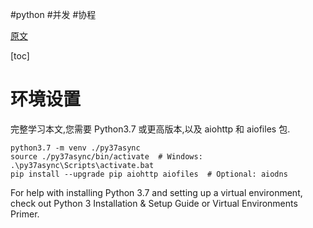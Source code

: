 #python #并发 #协程 

[原文](https://realpython.com/async-io-python/)

[toc]

# 环境设置
完整学习本文,您需要 Python3.7 或更高版本,以及 aiohttp 和 aiofiles 包.
```shell
python3.7 -m venv ./py37async
source ./py37async/bin/activate  # Windows: .\py37async\Scripts\activate.bat
pip install --upgrade pip aiohttp aiofiles  # Optional: aiodns
```

For help with installing Python 3.7 and setting up a virtual environment, check out Python 3 Installation & Setup Guide or Virtual Environments Primer.

